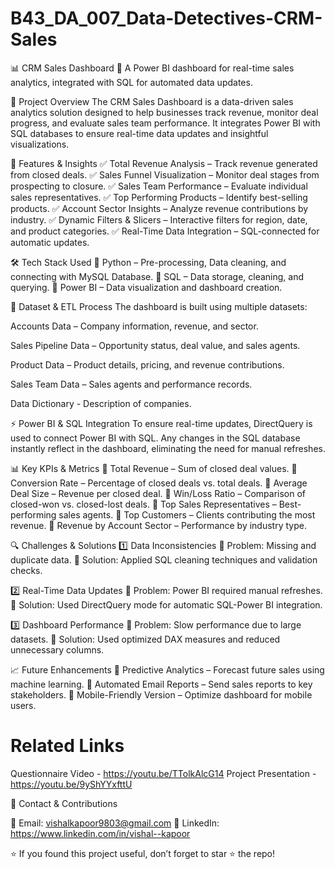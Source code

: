 # B43_DA_007_Data-Detectives-CRM-Sales
📊 CRM Sales Dashboard
🚀 A Power BI dashboard for real-time sales analytics, integrated with SQL for automated data updates.

📌 Project Overview
The CRM Sales Dashboard is a data-driven sales analytics solution designed to help businesses track revenue, monitor deal progress, and evaluate sales team performance. It integrates Power BI with SQL databases to ensure real-time data updates and insightful visualizations.

🎯 Features & Insights
✅ Total Revenue Analysis – Track revenue generated from closed deals.
✅ Sales Funnel Visualization – Monitor deal stages from prospecting to closure.
✅ Sales Team Performance – Evaluate individual sales representatives.
✅ Top Performing Products – Identify best-selling products.
✅ Account Sector Insights – Analyze revenue contributions by industry.
✅ Dynamic Filters & Slicers – Interactive filters for region, date, and product categories.
✅ Real-Time Data Integration – SQL-connected for automatic updates.

🛠️ Tech Stack Used
🔹 Python – Pre-processing, Data cleaning, and connecting with MySQL Database.
🔹 SQL – Data storage, cleaning, and querying.
🔹 Power BI – Data visualization and dashboard creation.

📂 Dataset & ETL Process
The dashboard is built using multiple datasets:

Accounts Data – Company information, revenue, and sector.

Sales Pipeline Data – Opportunity status, deal value, and sales agents.

Product Data – Product details, pricing, and revenue contributions.

Sales Team Data – Sales agents and performance records.

Data Dictionary - Description of companies.

⚡ Power BI & SQL Integration
To ensure real-time updates, DirectQuery is used to connect Power BI with SQL. Any changes in the SQL database instantly reflect in the dashboard, eliminating the need for manual refreshes.

📊 Key KPIs & Metrics
📌 Total Revenue – Sum of closed deal values.
📌 Conversion Rate – Percentage of closed deals vs. total deals.
📌 Average Deal Size – Revenue per closed deal.
📌 Win/Loss Ratio – Comparison of closed-won vs. closed-lost deals.
📌 Top Sales Representatives – Best-performing sales agents.
📌 Top Customers – Clients contributing the most revenue.
📌 Revenue by Account Sector – Performance by industry type.

🔍 Challenges & Solutions
1️⃣ Data Inconsistencies
🔹 Problem: Missing and duplicate data.
🔹 Solution: Applied SQL cleaning techniques and validation checks.

2️⃣ Real-Time Data Updates
🔹 Problem: Power BI required manual refreshes.
🔹 Solution: Used DirectQuery mode for automatic SQL-Power BI integration.

3️⃣ Dashboard Performance
🔹 Problem: Slow performance due to large datasets.
🔹 Solution: Used optimized DAX measures and reduced unnecessary columns.

📈 Future Enhancements
🔹 Predictive Analytics – Forecast future sales using machine learning.
🔹 Automated Email Reports – Send sales reports to key stakeholders.
🔹 Mobile-Friendly Version – Optimize dashboard for mobile users.

# Related Links
Questionnaire Video - https://youtu.be/TTolkAlcG14
Project Presentation - https://youtu.be/9yShYYxfttU

📢 Contact & Contributions

📧 Email: vishalkapoor9803@gmail.com
🔗 LinkedIn: https://www.linkedin.com/in/vishal--kapoor

⭐ If you found this project useful, don’t forget to star ⭐ the repo!
